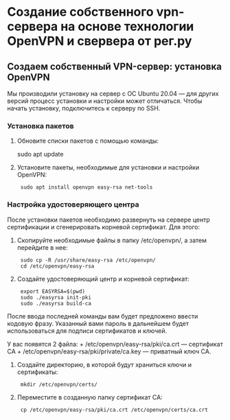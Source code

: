 # Создание собственного vpn-сервера на основе технологии OpenVPN и свервера от рег.ру


## Создаем собственный VPN-сервер: установка OpenVPN

Мы производили установку на сервер с ОС Ubuntu 20.04 — для других версий процесс установки и настройки может отличаться. Чтобы начать установку, подключитесь к серверу по SSH.

### Установка пакетов
1.   Обновите списки пакетов с помощью команды:
	
		sudo apt update

2. Установите пакеты, необходимые для установки и настройки OpenVPN:
		
		sudo apt install openvpn easy-rsa net-tools

### Настройка удостоверяющего центра
После установки пакетов необходимо развернуть на сервере центр сертификации и сгенерировать корневой сертификат. Для этого: 
1. Скопируйте необходимые файлы в папку /etc/openvpn/, а затем перейдите в нее:

		sudo cp -R /usr/share/easy-rsa /etc/openvpn/
		cd /etc/openvpn/easy-rsa  
2. Создайте удостоверяющий центр и корневой сертификат:

		export EASYRSA=$(pwd)  
		sudo ./easyrsa init-pki  
		sudo ./easyrsa build-ca

После ввода последней команды вам будет предложено ввести кодовую фразу. Указанный вами пароль в дальнейшем будет использоваться для подписи сертификатов и ключей.

У вас появятся 2 файла:
	+ /etc/openvpn/easy-rsa/pki/ca.crt — сертификат CA
	+ /etc/openvpn/easy-rsa/pki/private/ca.key — приватный ключ CA. 

1. Создайте директорию, в которой будут храниться ключи и сертификаты:

		mkdir /etc/openvpn/certs/
2. Переместите в созданную папку сертификат CA:
		
		cp /etc/openvpn/easy-rsa/pki/ca.crt /etc/openvpn/certs/ca.crt
